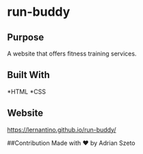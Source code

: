 # run-buddy

## Purpose
A website that offers fitness training services.

## Built With
*HTML
*CSS

## Website
https://lernantino.github.io/run-buddy/

##Contribution
Made with ❤️ by Adrian Szeto
